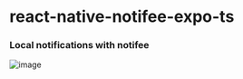 # react-native-notifee-expo-ts


### Local notifications with notifee

![image](https://user-images.githubusercontent.com/30758309/221045915-b0f95f18-7d68-4b6d-83df-e6539b3f14a2.png)
